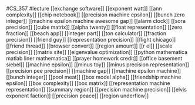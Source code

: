 #CS_357
#lecture
[[exchange software]]
[[exponent watt]]
[[ann complexity]]
[[chip notebook]]
[[precision machine epsilon]]
[[bunch zero integer]]
[[machine epsilon machine awesome gap]]
[[alarm clock]]
[[sora precision]]
[[cube matrix]]
[[alpha twenty]]
[[float representation]]
[[zero fraction]]
[[beach app]]
[[integer part]]
[[ton calculator]]
[[fraction precision]]
[[friend guy]]
[[representation precision]]
[[flight chicago]]
[[friend thread]]
[[browser convert]]
[[region amount]]
[[r el]]
[[scale precision]]
[[matrix site]]
[[eigenvalue optimization]]
[[python mathematica matlab liner mathematica]]
[[prayer homework credit]]
[[office basement siebel]]
[[machine epsilon]]
[[minus toy]]
[[minus precision representation]]
[[precision pee precision]]
[[machine gap]]
[[machine epsilon machine]]
[[bunch integer]]
[[pool meat]]
[[box model alpha]]
[[friendship machine epsilon]]
[[box complexity]]
[[box matrix]]
[[representation machine representation]]
[[summary region]]
[[precision machine precision]]
[[elvis exponent faction]]
[[precision peace]]
[[region underflow]]
